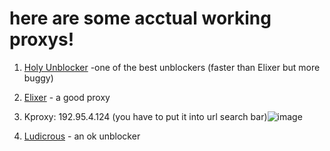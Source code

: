 # here are some acctual working proxys!


1. [Holy Unblocker](https://responsible-silk-celestite.glitch.me) -one of the best unblockers (faster than Elixer but more buggy)

2. [Elixer](https://jesus.is-a.win/) - a good proxy

3. Kproxy: 192.95.4.124  (you have to put it into url search bar)![image](https://user-images.githubusercontent.com/125479258/226427199-1279208a-33a2-4721-bbcb-0e0bbaf5fa12.png)

4. [Ludicrous](https://glittery-imaginary-summer.glitch.me/surf) - an ok unblocker
